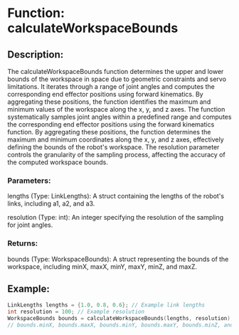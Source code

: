 # Function: calculateWorkspaceBounds

## Description:

The calculateWorkspaceBounds function determines the upper and lower bounds of the workspace in space due to geometric constraints and servo limitations. It iterates through a range of joint angles and computes the corresponding end effector positions using forward kinematics. By aggregating these positions, the function identifies the maximum and minimum values of the workspace along the x, y, and z axes. The function systematically samples joint angles within a predefined range and computes the corresponding end effector positions using the forward kinematics function. By aggregating these positions, the function determines the maximum and minimum coordinates along the x, y, and z axes, effectively defining the bounds of the robot's workspace. The resolution parameter controls the granularity of the sampling process, affecting the accuracy of the computed workspace bounds.

### Parameters:

lengths (Type: LinkLengths): A struct containing the lengths of the robot's links, including a1, a2, and a3.

resolution (Type: int): An integer specifying the resolution of the sampling for joint angles.

### Returns:

bounds (Type: WorkspaceBounds): A struct representing the bounds of the workspace, including minX, maxX, minY, maxY, minZ, and maxZ.

## Example:
```cpp
LinkLengths lengths = {1.0, 0.8, 0.6}; // Example link lengths
int resolution = 100; // Example resolution
WorkspaceBounds bounds = calculateWorkspaceBounds(lengths, resolution);
// bounds.minX, bounds.maxX, bounds.minY, bounds.maxY, bounds.minZ, and bounds.maxZ now contain the computed workspace bounds
```